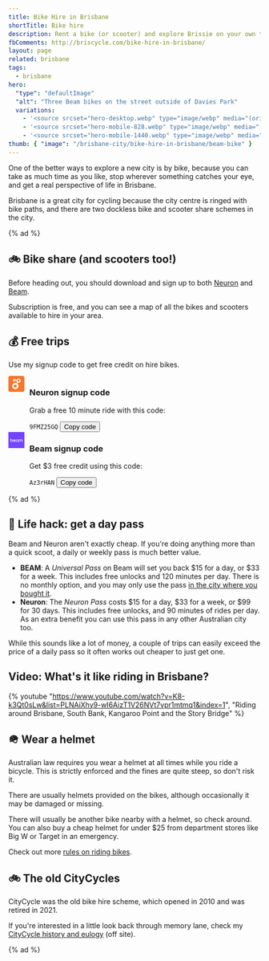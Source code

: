 ```yaml
---
title: Bike Hire in Brisbane
shortTitle: Bike hire
description: Rent a bike (or scooter) and explore Brissie on your own time. Free signup codes + daily, weekly or monthly passes.
fbComments: http://briscycle.com/bike-hire-in-brisbane/
layout: page
related: brisbane
tags:
  - brisbane
hero:
  "type": "defaultImage"
  "alt": "Three Beam bikes on the street outside of Davies Park"
  variations:
    - '<source srcset="hero-desktop.webp" type="image/webp" media="(orientation: landscape)" width="3353" height="897" />'
    - '<source srcset="hero-mobile-828.webp" type="image/webp" media="(max-width: 414px)" width=1440 height=1084 />'
    - '<source srcset="hero-mobile-1440.webp" type="image/webp" media="(min-width: 415px)" width=1440 height=1084 />'
thumb: { "image": "/brisbane-city/bike-hire-in-brisbane/beam-bike" }
---
```


One of the better ways to explore a new city is by bike, because you can take as much time as you like, stop wherever something catches your eye, and get a real perspective of life in Brisbane.

Brisbane is a great city for cycling because the city centre is ringed with bike paths, and there are two dockless bike and scooter share schemes in the city.

{% ad %}

## 🚲 Bike share (and scooters too!)

Before heading out, you should download and sign up to both [Neuron](https://www.rideneuron.com/) and [Beam](https://www.ridebeam.com/).

Subscription is free, and you can see a map of all the bikes and scooters available to hire in your area.

## 💰 Free trips

Use my signup code to get free credit on hire bikes.

<div class="cards">
  <div class="card__link" >
    <div class="card__content" style="display:flex;">
      <div style="margin-right:10px;">
        <img src="neuron.webp" role="presentation" width=32 height=32 />
      </div>
      <div>
        <h3> Neuron signup code</h3>
        <p>Grab a free 10 minute ride with this code:</p>
        <aside class="copy-code">
          <code id="neuron-code" class="copy-code__text">9FMZ25GQ</code>
          <button class="copy-code__button" data-clipboard-target="#neuron-code">
          Copy code
          </button>
        </aside>
      </div>
    </div>
  </div>
  <div class="card__link">
    <div class="card__content" style="display:flex">
      <div style="margin-right:10px;"><img src="beam.webp" role="presentation" width=32 height=32 />
      </div>
      <div>
        <h3>Beam signup code</h3>
        <p>Get $3 free credit using this code:</p>
        <aside class="copy-code">
          <code id="beam-code" data-owner="tae" class="copy-code__text">Az3rHAN</code>
          <button class="copy-code__button" data-clipboard-target="#beam-code">
          Copy code
          </button>
        </aside>
      </div>
    </div>
  </div>
</div>

{% ad %}

## 🤑 Life hack: get a day pass

Beam and Neuron aren't exactly cheap. If you're doing anything more than a quick scoot, a daily or weekly pass is much better value.

- **BEAM**: A _Universal Pass_ on Beam will set you back $15 for a day, or $33 for a week. This includes free unlocks and 120 minutes per day. There is no monthly option, and you may only use the pass [in the city where you bought it](https://support.ridebeam.com/en/articles/6795893-am-i-able-to-use-my-pass-in-other-cities).
- **Neuron**: The _Neuron Pass_ costs $15 for a day, $33 for a week, or $99 for 30 days. This includes free unlocks, and 90 minutes of rides per day. As an extra benefit you can use this pass in any other Australian city too.

While this sounds like a lot of money, a couple of trips can easily exceed the price of a daily pass so it often works out cheaper to just get one.

## Video: What's it like riding in Brisbane?

{% youtube "https://www.youtube.com/watch?v=K8-k3Qt0sLw&list=PLNAiXhy9-wI6AizT1V26NVt7vpr1mtmq1&index=1", "Riding around Brisbane, South Bank, Kangaroo Point and the Story Bridge" %}

## 🪖 Wear a helmet

Australian law requires you wear a helmet at all times while you ride a bicycle. This is strictly enforced and the fines are quite steep, so don't risk it.

There are usually helmets provided on the bikes, although occasionally it may be damaged or missing.

There will usually be another bike nearby with a helmet, so check around. You can also buy a cheap helmet for under $25 from department stores like Big W or Target in an emergency.

Check out more [rules on riding bikes](/bicycle-regulation).

## 🚲 The old CityCycles

CityCycle was the old bike hire scheme, which opened in 2010 and was retired in 2021.

If you're interested in a little look back through memory lane, check my [CityCycle history and eulogy](https://ash.ms/2022/01/30/brisbane-citycycle/) (off site).

{% ad %}

